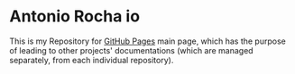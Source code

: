 # Antonio Rocha io

This is my Repository for [GitHub Pages](https://pages.github.com/) main page,
which has the purpose of leading to other projects' documentations (which are
managed separately, from each individual repository).